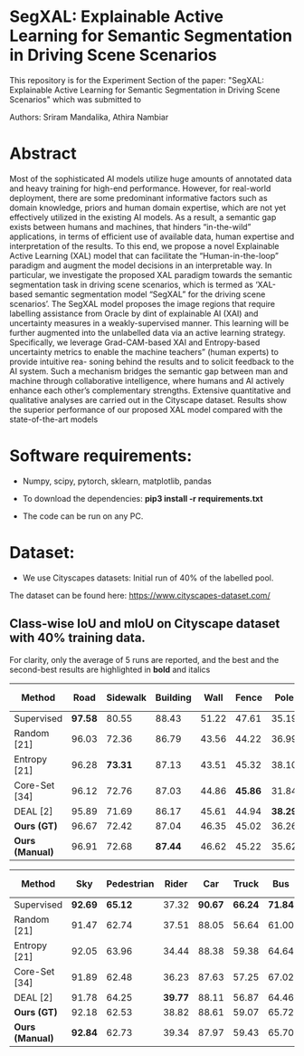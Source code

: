 # SegXAL: Explainable Active Learning for Semantic Segmentation in Driving Scene Scenarios

This repository is for the Experiment Section of the paper: "SegXAL: Explainable Active Learning for Semantic Segmentation in Driving Scene Scenarios" which was submitted to 

Authors: Sriram Mandalika, Athira Nambiar

# Abstract
Most of the sophisticated AI models utilize huge amounts
of annotated data and heavy training for high-end performance. However, for real-world deployment, there are some predominant informative factors such as domain knowledge, priors and human domain expertise, which are not yet effectively utilized in the existing AI models.
As a result, a semantic gap exists between humans and machines, that
hinders “in-the-wild” applications, in terms of efficient use of available
data, human expertise and interpretation of the results. To this end,
we propose a novel Explainable Active Learning (XAL) model that can
facilitate the “Human-in-the-loop” paradigm and augment the model
decisions in an interpretable way. In particular, we investigate the proposed XAL paradigm towards the semantic segmentation task in driving
scene scenarios, which is termed as ‘XAL-based semantic segmentation model “SegXAL” for the driving scene scenarios’. The SegXAL
model proposes the image regions that require labelling assistance from
Oracle by dint of explainable AI (XAI) and uncertainty measures in a
weakly-supervised manner. This learning will be further augmented into
the unlabelled data via an active learning strategy. Specifically, we leverage Grad-CAM-based XAI and Entropy-based uncertainty metrics to
enable the machine teachers” (human experts) to provide intuitive rea-
soning behind the results and to solicit feedback to the AI system. Such a
mechanism bridges the semantic gap between man and machine through
collaborative intelligence, where humans and AI actively enhance each
other’s complementary strengths. Extensive quantitative and qualitative analyses are carried out in the Cityscape dataset. Results show the
superior performance of our proposed XAL model compared with the
state-of-the-art models

# Software requirements:
- Numpy, scipy, pytorch, sklearn, matplotlib, pandas

- To download the dependencies: **pip3 install -r requirements.txt**

- The code can be run on any PC.

# Dataset: 
- We use Cityscapes datasets: Initial run of 40% of the labelled pool.

The dataset can be found here: https://www.cityscapes-dataset.com/


## Class-wise IoU and mIoU on Cityscape dataset with 40% training data. 
For clarity, only the average of 5 runs are reported, and the best and the second-best results
are highlighted in **bold** and italics

| Method         | **Road** | **Sidewalk** | **Building** | **Wall** | **Fence** | **Pole** | **Traffic Light** | **Traffic Sign** | **Vegetation** | **Terrain** |
|----------------|----------|--------------|--------------|----------|-----------|----------|-------------------|------------------|----------------|-------------|
| Supervised     | **97.58** | 80.55       | 88.43       | 51.22    | 47.61     | 35.19    | **42.19**         | **56.79**        | **89.41**      | **60.22**   |
| Random [21]    | 96.03    | 72.36       | 86.79       | 43.56    | 44.22     | 36.99    | 35.28             | 53.87            | 86.91          | 54.58       |
| Entropy [21]   | 96.28    | **73.31**   | 87.13       | 43.51    | 45.32     | 38.10    | 37.74             | 55.39            | 87.52          | 53.68       |
| Core-Set [34]  | 96.12    | 72.76       | 87.03       | 44.86    | **45.86** | 31.84    | 34.81             | 53.07            | 87.18          | 53.49       |
| DEAL [2]       | 95.89    | 71.69       | 86.17       | 45.61    | 44.94     | **38.29**| 36.51             | 55.47            | 87.35          | 56.90       |
| **Ours (GT)**  | 96.67    | 72.42       | 87.04       | 46.35    | 45.02     | 36.26    | 36.51             | 55.78            | 87.93          | 57.86       |
| **Ours (Manual)**| 96.91  | 72.68       | **87.44**   | 46.62    | 45.22     | 35.62    | 36.24             | 55.78            | 87.66          | 57.86       |

| Method         | **Sky**  | **Pedestrian** | **Rider** | **Car**  | **Truck** | **Bus**  | **Train** | **Motor Cycle** | **Bicycle** | **mIoU** |
|----------------|----------|----------------|-----------|----------|-----------|----------|-----------|-----------------|-------------|-----------|
| Supervised     | **92.69**| **65.12**      | 37.32     | **90.67**| **66.24** | **71.84**| **63.84** | **42.35**       | **61.84**   | **65.30** |
| Random [21]    | 91.47    | 62.74          | 37.51     | 88.05    | 56.64     | 61.00    | 43.69     | 30.58           | 55.67       | 59.00     |
| Entropy [21]   | 92.05    | 63.96          | 34.44     | 88.38    | 59.38     | 64.64    | 50.80     | 36.13           | 57.10       | 61.46     |
| Core-Set [34]  | 91.89    | 62.48          | 36.23     | 87.63    | 57.25     | 67.02    | 56.59     | 29.34           | 56.59       | 60.69     |
| DEAL [2]       | 91.78    | 64.25          | **39.77** | 88.11    | 56.87     | 64.46    | 50.39     | **38.92**       | 56.59       | 60.69     |
| **Ours (GT)**  | 92.18    | 62.53          | 38.82     | 88.61    | 59.07     | 65.72    | 47.12     | 35.41           | 55.83       | 63.56     |
| **Ours (Manual)**| **92.84**| 62.73       | 39.34     | 87.97    | 59.43     | 65.70    | 46.88     | 35.53           | 54.93       | **64.37** |
